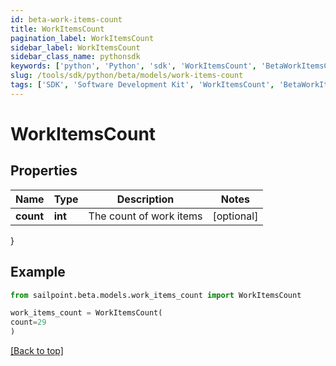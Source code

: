 ```yaml
---
id: beta-work-items-count
title: WorkItemsCount
pagination_label: WorkItemsCount
sidebar_label: WorkItemsCount
sidebar_class_name: pythonsdk
keywords: ['python', 'Python', 'sdk', 'WorkItemsCount', 'BetaWorkItemsCount'] 
slug: /tools/sdk/python/beta/models/work-items-count
tags: ['SDK', 'Software Development Kit', 'WorkItemsCount', 'BetaWorkItemsCount']
---
```


# WorkItemsCount


## Properties

Name | Type | Description | Notes
------------ | ------------- | ------------- | -------------
**count** | **int** | The count of work items | [optional] 
}

## Example

```python
from sailpoint.beta.models.work_items_count import WorkItemsCount

work_items_count = WorkItemsCount(
count=29
)

```
[[Back to top]](#) 

